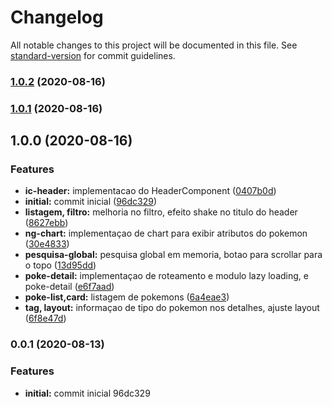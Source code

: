 # Changelog

All notable changes to this project will be documented in this file. See [standard-version](https://github.com/conventional-changelog/standard-version) for commit guidelines.

### [1.0.2](https://github.com/juniorpaiva95/desafio-indra/compare/v1.0.1...v1.0.2) (2020-08-16)

### [1.0.1](https://github.com/juniorpaiva95/desafio-indra/compare/v1.0.0...v1.0.1) (2020-08-16)

## 1.0.0 (2020-08-16)


### Features

* **ic-header:** implementacao do HeaderComponent ([0407b0d](https://github.com/juniorpaiva95/desafio-indra/commit/0407b0dbe0ca703e4765a1033c10384c655a0a55))
* **initial:** commit inicial ([96dc329](https://github.com/juniorpaiva95/desafio-indra/commit/96dc3290ab3e8b2b866e88a651cc36cc40d8f391))
* **listagem, filtro:** melhoria no filtro, efeito shake no titulo do header ([8627ebb](https://github.com/juniorpaiva95/desafio-indra/commit/8627ebb9a7ed5beea5a538bc2433fce7a18a5e66))
* **ng-chart:** implementaçao de chart para exibir atributos do pokemon ([30e4833](https://github.com/juniorpaiva95/desafio-indra/commit/30e4833151a8bfa209eae1cd8c4bb29847ca6ea6))
* **pesquisa-global:** pesquisa global em memoria, botao para scrollar para o topo ([13d95dd](https://github.com/juniorpaiva95/desafio-indra/commit/13d95dd5b111d118d8e094556e5cd7136556990a))
* **poke-detail:** implementaçao de roteamento e modulo lazy loading, e poke-detail ([e6f7aad](https://github.com/juniorpaiva95/desafio-indra/commit/e6f7aad3e9d87c204e902de7d23bd16e4a025cfc))
* **poke-list,card:** listagem de pokemons ([6a4eae3](https://github.com/juniorpaiva95/desafio-indra/commit/6a4eae363556c3de214f8f025a9c22fbeacd7d51))
* **tag, layout:** informaçao de tipo do pokemon nos detalhes, ajuste layout ([6f8e47d](https://github.com/juniorpaiva95/desafio-indra/commit/6f8e47dea22b3b42db4d926fede73bcae0a08335))

### 0.0.1 (2020-08-13)


### Features

* **initial:** commit inicial 96dc329
